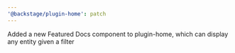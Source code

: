 ```yaml
---
'@backstage/plugin-home': patch
---
```


Added a new Featured Docs component to plugin-home, which can display any entity given a filter
